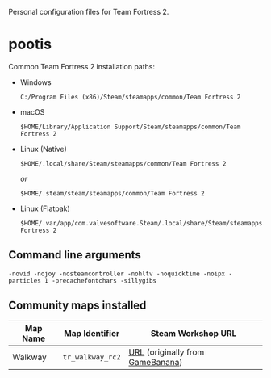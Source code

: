 Personal configuration files for Team Fortress 2.

# pootis

Common Team Fortress 2 installation paths:

* Windows
  ```
  C:/Program Files (x86)/Steam/steamapps/common/Team Fortress 2
  ```

* macOS
  ```
  $HOME/Library/Application Support/Steam/steamapps/common/Team Fortress 2
  ```

* Linux (Native)
  ```
  $HOME/.local/share/Steam/steamapps/common/Team Fortress 2
  ```
  
  _or_
  
  ```
  $HOME/.steam/steam/steamapps/common/Team Fortress 2
  ```

* Linux (Flatpak)
  ```
  $HOME/.var/app/com.valvesoftware.Steam/.local/share/Steam/steamapps/common/Team Fortress 2
  ```

## Command line arguments

```
-novid -nojoy -nosteamcontroller -nohltv -noquicktime -noipx -particles 1 -precachefontchars -sillygibs 
```

## Community maps installed

| Map Name    | Map Identifier                     | Steam Workshop URL                                           |
| ----------- | ---------------------------------- | ------------------------------------------------------------ |
| Walkway     | `tr_walkway_rc2` | [URL](https://steamcommunity.com/sharedfiles/filedetails/?id=606778917) (originally from [GameBanana](https://gamebanana.com/mods/74812)) |
